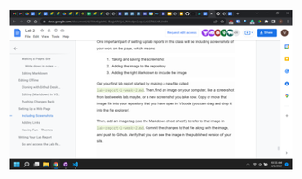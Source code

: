 ![Image](https://github.com/vishaal-gaddipati/cse15l-lab-reports/blob/main/Screenshot%20(1).png?raw=true)